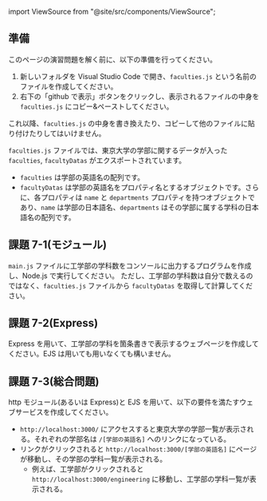 import ViewSource from "@site/src/components/ViewSource";

## 準備

このページの演習問題を解く前に、以下の準備を行ってください。

1. 新しいフォルダを Visual Studio Code で開き、`faculties.js` という名前のファイルを作成してください。
2. 右下の「github で表示」ボタンをクリックし、表示されるファイルの中身を `faculties.js` にコピー&ペーストしてください。

<ViewSource url={import.meta.url} path="faculties.js" noCodeSandbox />

これ以降、`faculties.js` の中身を書き換えたり、コピーして他のファイルに貼り付けたりしてはいけません。

`faculties.js` ファイルでは、東京大学の学部に関するデータが入った `faculties`, `facultyDatas` がエクスポートされています。

- `faculties` は学部の英語名の配列です。
- `facultyDatas` は学部の英語名をプロパティ名とするオブジェクトです。さらに、各プロパティは `name` と `departments` プロパティを持つオブジェクトであり、`name` は学部の日本語名、`departments` はその学部に属する学科の日本語名の配列です。

## 課題 7-1(モジュール)

`main.js` ファイルに工学部の学科数をコンソールに出力するプログラムを作成し、Node.js で実行してください。
ただし、工学部の学科数は自分で数えるのではなく、`faculties.js` ファイルから `facultyDatas` を取得して計算してください。

## 課題 7-2(Express)

Express を用いて、工学部の学科を箇条書きで表示するウェブページを作成してください。EJS は用いても用いなくても構いません。

## 課題 7-3(総合問題)

http モジュール(あるいは Express)と EJS を用いて、以下の要件を満たすウェブサービスを作成してください。

- `http://localhost:3000/` にアクセスすると東京大学の学部一覧が表示される。それぞれの学部名は `/[学部の英語名]` へのリンクになっている。
- リンクがクリックされると `http://localhost:3000/[学部の英語名]` にページが移動し、その学部の学科一覧が表示される。
  - 例えば、工学部がクリックされると `http://localhost:3000/engineering` に移動し、工学部の学科一覧が表示される。
